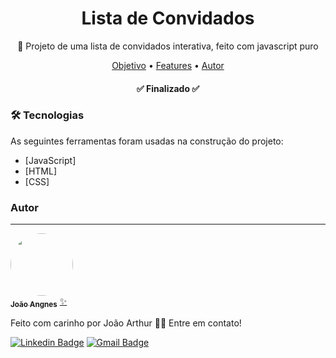 <h1 align="center">Lista de Convidados</h1>

<p align="center"> 📃 Projeto de uma lista de convidados interativa, feito com javascript puro </p>

<p align="center">
 <a href="#objetivo">Objetivo</a> •
 <a href="#features">Features</a> • 
 <a href="#autor">Autor</a>
</p>

<h4 align="center"> 
	✅ Finalizado ✅
</h4>

### 🛠 Tecnologias

As seguintes ferramentas foram usadas na construção do projeto:

- [JavaScript]
- [HTML]
- [CSS]


### Autor
---

<a href="https://blog.rocketseat.com.br/author/thiago/">
 <img style="border-radius: 50%;" src="https://avatars3.githubusercontent.com/u/380327?s=460&u=61b426b901b8fe02e12019b1fdb67bf0072d4f00&v=4" width="100px;" alt=""/>
 <br />
 <sub><b>João Angnes</b></sub></a> <a href="https://github.com/joaoangnes">✨</a>


Feito com carinho por João Arthur 👋🏽 Entre em contato!

[![Linkedin Badge](https://img.shields.io/badge/-João-blue?style=flat-square&logo=Linkedin&logoColor=white&link=https://www.linkedin.com/in/joão-arthur-zambirão-angnes-7675a0208/)](https://www.linkedin.com/in/joão-arthur-zambirão-angnes-7675a0208/) 
[![Gmail Badge](https://img.shields.io/badge/-joao.angnes@gmail.com-c14438?style=flat-square&logo=Gmail&logoColor=white&link=joao.angnes@gmail.com)](joao.angnes@gmail.com)
